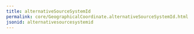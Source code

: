 ```yaml
---
title: alternativeSourceSystemId
permalink: core/GeographicalCoordinate.alternativeSourceSystemId.html
jsonid: alternativesourcesystemid
---
```

